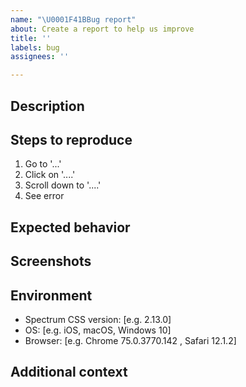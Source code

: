 ```yaml
---
name: "\U0001F41BBug report"
about: Create a report to help us improve
title: ''
labels: bug
assignees: ''

---
```


## Description
<!-- A clear and concise description of what the bug is. -->


## Steps to reproduce

1. Go to '...'
2. Click on '....'
3. Scroll down to '....'
4. See error

## Expected behavior
<!-- A clear and concise description of what you expected to happen -->


## Screenshots
<!-- If applicable, add screenshots to help explain the problem -->


## Environment
 - Spectrum CSS version: [e.g. 2.13.0]
 - OS: [e.g. iOS, macOS, Windows 10]
 - Browser: [e.g. Chrome  75.0.3770.142 , Safari 12.1.2]


## Additional context
<!-- Add any other context about the problem -->
